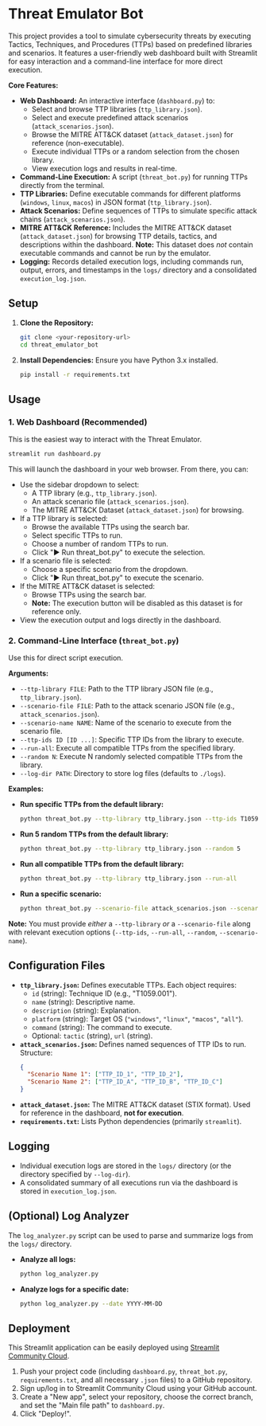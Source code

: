 # Threat Emulator Bot

This project provides a tool to simulate cybersecurity threats by executing Tactics, Techniques, and Procedures (TTPs) based on predefined libraries and scenarios. It features a user-friendly web dashboard built with Streamlit for easy interaction and a command-line interface for more direct execution.

**Core Features:**

*   **Web Dashboard:** An interactive interface (`dashboard.py`) to:
    *   Select and browse TTP libraries (`ttp_library.json`).
    *   Select and execute predefined attack scenarios (`attack_scenarios.json`).
    *   Browse the MITRE ATT&CK dataset (`attack_dataset.json`) for reference (non-executable).
    *   Execute individual TTPs or a random selection from the chosen library.
    *   View execution logs and results in real-time.
*   **Command-Line Execution:** A script (`threat_bot.py`) for running TTPs directly from the terminal.
*   **TTP Libraries:** Define executable commands for different platforms (`windows`, `linux`, `macos`) in JSON format (`ttp_library.json`).
*   **Attack Scenarios:** Define sequences of TTPs to simulate specific attack chains (`attack_scenarios.json`).
*   **MITRE ATT&CK Reference:** Includes the MITRE ATT&CK dataset (`attack_dataset.json`) for browsing TTP details, tactics, and descriptions within the dashboard. **Note:** This dataset does *not* contain executable commands and cannot be run by the emulator.
*   **Logging:** Records detailed execution logs, including commands run, output, errors, and timestamps in the `logs/` directory and a consolidated `execution_log.json`.

## Setup

1.  **Clone the Repository:**
    ```bash
    git clone <your-repository-url>
    cd threat_emulator_bot
    ```
2.  **Install Dependencies:** Ensure you have Python 3.x installed.
    ```bash
    pip install -r requirements.txt
    ```

## Usage

### 1. Web Dashboard (Recommended)

This is the easiest way to interact with the Threat Emulator.

```bash
streamlit run dashboard.py
```

This will launch the dashboard in your web browser. From there, you can:

*   Use the sidebar dropdown to select:
    *   A TTP library (e.g., `ttp_library.json`).
    *   An attack scenario file (`attack_scenarios.json`).
    *   The MITRE ATT&CK Dataset (`attack_dataset.json`) for browsing.
*   If a TTP library is selected:
    *   Browse the available TTPs using the search bar.
    *   Select specific TTPs to run.
    *   Choose a number of random TTPs to run.
    *   Click "▶️ Run threat_bot.py" to execute the selection.
*   If a scenario file is selected:
    *   Choose a specific scenario from the dropdown.
    *   Click "▶️ Run threat_bot.py" to execute the scenario.
*   If the MITRE ATT&CK dataset is selected:
    *   Browse TTPs using the search bar.
    *   **Note:** The execution button will be disabled as this dataset is for reference only.
*   View the execution output and logs directly in the dashboard.

### 2. Command-Line Interface (`threat_bot.py`)

Use this for direct script execution.

**Arguments:**

*   `--ttp-library FILE`: Path to the TTP library JSON file (e.g., `ttp_library.json`).
*   `--scenario-file FILE`: Path to the attack scenario JSON file (e.g., `attack_scenarios.json`).
*   `--scenario-name NAME`: Name of the scenario to execute from the scenario file.
*   `--ttp-ids ID [ID ...]`: Specific TTP IDs from the library to execute.
*   `--run-all`: Execute all compatible TTPs from the specified library.
*   `--random N`: Execute N randomly selected compatible TTPs from the library.
*   `--log-dir PATH`: Directory to store log files (defaults to `./logs`).

**Examples:**

*   **Run specific TTPs from the default library:**
    ```bash
    python threat_bot.py --ttp-library ttp_library.json --ttp-ids T1059.001 T1063
    ```
*   **Run 5 random TTPs from the default library:**
    ```bash
    python threat_bot.py --ttp-library ttp_library.json --random 5
    ```
*   **Run all compatible TTPs from the default library:**
    ```bash
    python threat_bot.py --ttp-library ttp_library.json --run-all
    ```
*   **Run a specific scenario:**
    ```bash
    python threat_bot.py --scenario-file attack_scenarios.json --scenario-name "Example Scenario 1: Recon & Sleep"
    ```

**Note:** You must provide *either* a `--ttp-library` *or* a `--scenario-file` along with relevant execution options (`--ttp-ids`, `--run-all`, `--random`, `--scenario-name`).

## Configuration Files

*   **`ttp_library.json`:** Defines executable TTPs. Each object requires:
    *   `id` (string): Technique ID (e.g., "T1059.001").
    *   `name` (string): Descriptive name.
    *   `description` (string): Explanation.
    *   `platform` (string): Target OS (`"windows"`, `"linux"`, `"macos"`, `"all"`).
    *   `command` (string): The command to execute.
    *   Optional: `tactic` (string), `url` (string).
*   **`attack_scenarios.json`:** Defines named sequences of TTP IDs to run. Structure:
    ```json
    {
      "Scenario Name 1": ["TTP_ID_1", "TTP_ID_2"],
      "Scenario Name 2": ["TTP_ID_A", "TTP_ID_B", "TTP_ID_C"]
    }
    ```
*   **`attack_dataset.json`:** The MITRE ATT&CK dataset (STIX format). Used for reference in the dashboard, **not for execution**.
*   **`requirements.txt`:** Lists Python dependencies (primarily `streamlit`).

## Logging

*   Individual execution logs are stored in the `logs/` directory (or the directory specified by `--log-dir`).
*   A consolidated summary of all executions run via the dashboard is stored in `execution_log.json`.

## (Optional) Log Analyzer

The `log_analyzer.py` script can be used to parse and summarize logs from the `logs/` directory.

*   **Analyze all logs:**
    ```bash
    python log_analyzer.py
    ```
*   **Analyze logs for a specific date:**
    ```bash
    python log_analyzer.py --date YYYY-MM-DD
    ```

## Deployment

This Streamlit application can be easily deployed using [Streamlit Community Cloud](https://share.streamlit.io/).

1.  Push your project code (including `dashboard.py`, `threat_bot.py`, `requirements.txt`, and all necessary `.json` files) to a GitHub repository.
2.  Sign up/log in to Streamlit Community Cloud using your GitHub account.
3.  Create a "New app", select your repository, choose the correct branch, and set the "Main file path" to `dashboard.py`.
4.  Click "Deploy!".
